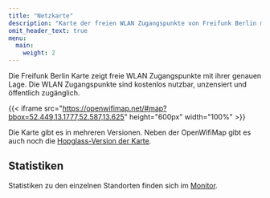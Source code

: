 ```yaml
---
title: "Netzkarte"
description: "Karte der freien WLAN Zugangspunkte von Freifunk Berlin mit genauer Lage. Die WLAN Zugangspunkte sind kostenlos nutzbar, unzensiert und öffentlich zugänglich."
omit_header_text: true
menu:
  main:
    weight: 2
---
```


Die Freifunk Berlin Karte zeigt freie WLAN Zugangspunkte mit ihrer genauen Lage. Die WLAN Zugangspunkte sind kostenlos nutzbar, unzensiert und öffentlich zugänglich.

{{< iframe src="https://openwifimap.net/#map?bbox=52.449,13.1777,52.587,13.625" height="600px" width="100%" >}}

Die Karte gibt es in mehreren Versionen. Neben der OpenWifiMap gibt es auch noch die [Hopglass-Version der Karte](https://hopglass.berlin.freifunk.net/).

## Statistiken

Statistiken zu den einzelnen Standorten finden sich im [Monitor](https://monitor.berlin.freifunk.net/cgp/).
